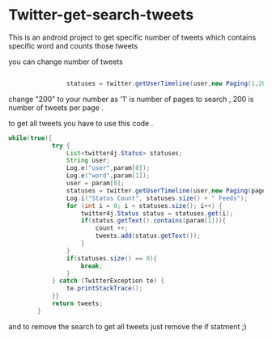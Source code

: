 # Twitter-get-search-tweets
This is an android project to get specific number of tweets
which contains specific word and counts those tweets

you can change number of tweets 
```java

                statuses = twitter.getUserTimeline(user,new Paging(1,200));

```
change "200" to your number 
as '1' is number of pages to search , 200 is number of tweets per page . 

to get all tweets you have to use this code .  
```java
while(true){
            try {
                List<twitter4j.Status> statuses;
                String user;
                Log.e("user",param[0]);
                Log.e("word",param[1]);
                user = param[0];
                statuses = twitter.getUserTimeline(user,new Paging(page++, 200));
                Log.i("Status Count", statuses.size() + " Feeds");
                for (int i = 0; i < statuses.size(); i++) {
                    twitter4j.Status status = statuses.get(i);
                    if(status.getText().contains(param[1])){
                        count ++;
                        tweets.add(status.getText());
                    }
                }
                if(statuses.size() == 0){
                    break;
                }
            } catch (TwitterException te) {
                te.printStackTrace();
            }}
            return tweets;
        }
```

and to remove the search to get all tweets just remove the if statment ;) 
